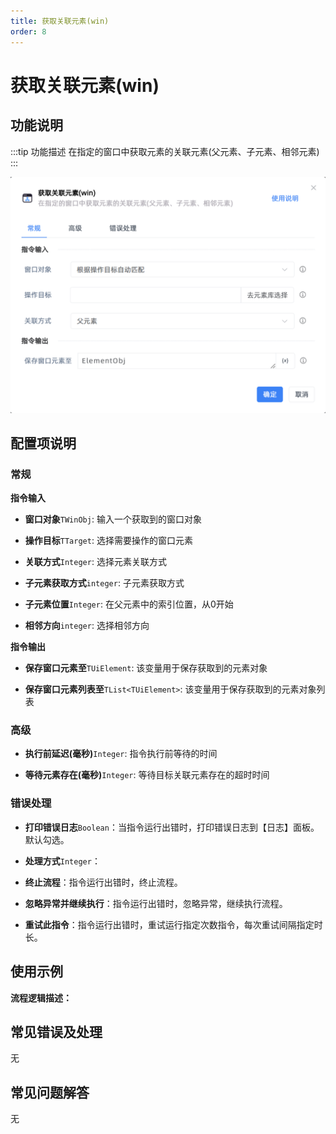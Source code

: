 ```yaml
---
title: 获取关联元素(win)
order: 8
---
```


# 获取关联元素(win)

## 功能说明

:::tip 功能描述
在指定的窗口中获取元素的关联元素(父元素、子元素、相邻元素)
:::

![获取关联元素(win)](../../../assets/获取关联元素(win)_command.png)

## 配置项说明

### 常规

**指令输入**

- **窗口对象**`TWinObj`: 输入一个获取到的窗口对象

- **操作目标**`TTarget`: 选择需要操作的窗口元素

- **关联方式**`Integer`: 选择元素关联方式

- **子元素获取方式**`integer`: 子元素获取方式

- **子元素位置**`Integer`: 在父元素中的索引位置，从0开始

- **相邻方向**`integer`: 选择相邻方向


**指令输出**

- **保存窗口元素至**`TUiElement`: 该变量用于保存获取到的元素对象

- **保存窗口元素列表至**`TList<TUiElement>`: 该变量用于保存获取到的元素对象列表

### 高级

- **执行前延迟(毫秒)**`Integer`: 指令执行前等待的时间

- **等待元素存在(毫秒)**`Integer`: 等待目标关联元素存在的超时时间

### 错误处理

- **打印错误日志**`Boolean`：当指令运行出错时，打印错误日志到【日志】面板。默认勾选。

- **处理方式**`Integer`：

 - **终止流程**：指令运行出错时，终止流程。

 - **忽略异常并继续执行**：指令运行出错时，忽略异常，继续执行流程。

 - **重试此指令**：指令运行出错时，重试运行指定次数指令，每次重试间隔指定时长。

## 使用示例

**流程逻辑描述：** 

## 常见错误及处理

无

## 常见问题解答

无

